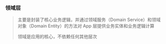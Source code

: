 ### 领域层
> 主要是封装了核心业务逻辑，并通过领域服务（Domain Service）和领域对象（Domain Entity）的方法对 App 层提供业务实体和业务逻辑计算
> 
> 领域是应用的核心，不依赖任何其他层次